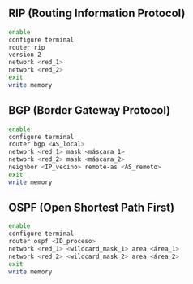 ## RIP (Routing Information Protocol)

```bash
enable
configure terminal
router rip
version 2
network <red_1>
network <red_2>
exit
write memory
```
## BGP (Border Gateway Protocol)

```bash
enable
configure terminal
router bgp <AS_local>
network <red_1> mask <máscara_1>
network <red_2> mask <máscara_2>
neighbor <IP_vecino> remote-as <AS_remoto>
exit
write memory
```

## OSPF (Open Shortest Path First)
```bash
enable
configure terminal
router ospf <ID_proceso>
network <red_1> <wildcard_mask_1> area <área_1>
network <red_2> <wildcard_mask_2> area <área_2>
exit
write memory
```






